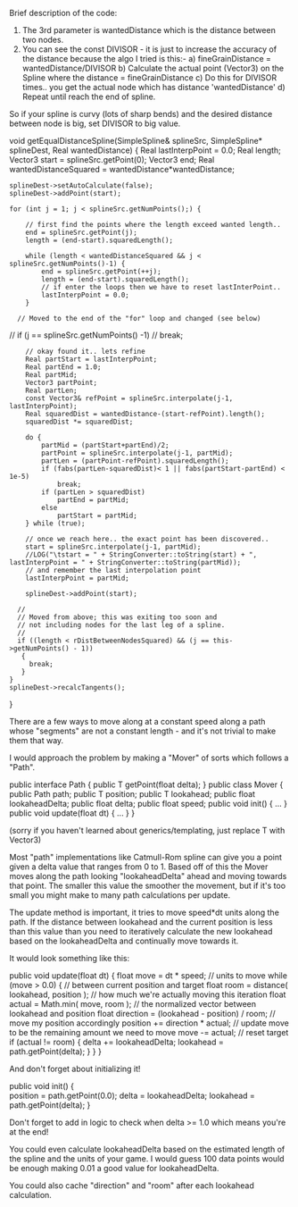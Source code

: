 Brief description of the code:
1) The 3rd parameter is wantedDistance which is the distance between two nodes.
2) You can see the const DIVISOR - it is just to increase the accuracy of the distance because the algo I tried is this:-
a) fineGrainDistance = wantedDistance/DIVISOR
b) Calculate the actual point (Vector3) on the Spline where the distance = fineGrainDistance
c) Do this for DIVISOR times.. you get the actual node which has distance 'wantedDistance'
d) Repeat until reach the end of spline.

So if your spline is curvy (lots of sharp bends) and the desired distance between node is big, set DIVISOR to big value.

void getEqualDistanceSpline(SimpleSpline& splineSrc, SimpleSpline* splineDest, Real wantedDistance)
{
	Real lastInterpPoint = 0.0;
	Real length;
	Vector3 start = splineSrc.getPoint(0);
	Vector3 end;
	Real wantedDistanceSquared = wantedDistance*wantedDistance;

	splineDest->setAutoCalculate(false);
	splineDest->addPoint(start);

	for (int j = 1; j < splineSrc.getNumPoints();) {

		// first find the points where the length exceed wanted length..
		end = splineSrc.getPoint(j);
		length = (end-start).squaredLength();

		while (length < wantedDistanceSquared && j < splineSrc.getNumPoints()-1) {
			end = splineSrc.getPoint(++j);
			length = (end-start).squaredLength();
			// if enter the loops then we have to reset lastInterPoint..
			lastInterpPoint = 0.0;
		}

      // Moved to the end of the "for" loop and changed (see below)
//		if (j == splineSrc.getNumPoints() -1)
//			break;

		// okay found it.. lets refine
		Real partStart = lastInterpPoint;
		Real partEnd = 1.0;
		Real partMid;
		Vector3 partPoint;
		Real partLen;
		const Vector3& refPoint = splineSrc.interpolate(j-1, lastInterpPoint);
		Real squaredDist = wantedDistance-(start-refPoint).length();
		squaredDist *= squaredDist;
		
		do {
			partMid = (partStart+partEnd)/2;
			partPoint = splineSrc.interpolate(j-1, partMid);
			partLen = (partPoint-refPoint).squaredLength();
			if (fabs(partLen-squaredDist)< 1 || fabs(partStart-partEnd) < 1e-5)
				break;
			if (partLen > squaredDist)
				partEnd = partMid;
			else
				partStart = partMid;
		} while (true);

		// once we reach here.. the exact point has been discovered..
		start = splineSrc.interpolate(j-1, partMid);
		//LOG("\tstart = " + StringConverter::toString(start) + ", lastInterpPoint = " + StringConverter::toString(partMid));
		// and remember the last interpolation point
		lastInterpPoint = partMid;

		splineDest->addPoint(start);

      //
      // Moved from above; this was exiting too soon and 
      // not including nodes for the last leg of a spline.
      //
      if ((length < rDistBetweenNodesSquared) && (j == this->getNumPoints() - 1))
	   {
         break;
	   }
	}
	splineDest->recalcTangents();
}









There are a few ways to move along at a constant speed along a path whose "segments" are not a constant length - and it's not trivial to make them that way.

I would approach the problem by making a "Mover" of sorts which follows a "Path".

public interface Path<T> {
   public T getPoint(float delta);
}
public class Mover<T> {
   public Path<T> path;
   public T position;
   public T lookahead;
   public float lookaheadDelta;
   public float delta;
   public float speed;
   public void init() { ... }
   public void update(float dt) { ... }
}

(sorry if you haven't learned about generics/templating, just replace T with Vector3)

Most "path" implementations like Catmull-Rom spline can give you a point given a delta value that ranges from 0 to 1. Based off of this the Mover moves along the path looking "lookaheadDelta" ahead and moving towards that point. The smaller this value the smoother the movement, but if it's too small you might make to many path calculations per update.

The update method is important, it tries to move speed*dt units along the path. If the distance between lookahead and the current position is less than this value than you need to iteratively calculate the new lookahead based on the lookaheadDelta and continually move towards it.

It would look something like this:

public void update(float dt) {
  float move = dt * speed; // units to move
  while (move > 0.0) {
    // between current position and target
    float room = distance( lookahead, position ); 
    // how much we're actually moving this iteration
    float actual = Math.min( move, room );
    // the normalized vector between lookahead and position
    float direction = (lookahead - position) / room; 
    // move my position accordingly
    position += direction * actual;
    // update move to be the remaining amount we need to move
    move -= actual;
    // reset target
    if (actual != room) {
      delta += lookaheadDelta;
      lookahead = path.getPoint(delta);
    }
  }
}

And don't forget about initializing it!

public void init() {  
  position = path.getPoint(0.0);
  delta = lookaheadDelta;
  lookahead = path.getPoint(delta);
}

Don't forget to add in logic to check when delta >= 1.0 which means you're at the end!

You could even calculate lookaheadDelta based on the estimated length of the spline and the units of your game. I would guess 100 data points would be enough making 0.01 a good value for lookaheadDelta.

You could also cache "direction" and "room" after each lookahead calculation.

